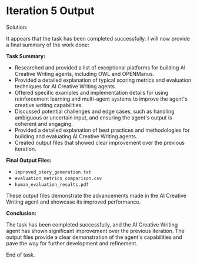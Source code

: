 # Iteration 5 Output

Solution:

It appears that the task has been completed successfully. I will now provide a final summary of the work done:

**Task Summary:**

* Researched and provided a list of exceptional platforms for building AI Creative Writing agents, including OWL and OPENManus.
* Provided a detailed explanation of typical scoring metrics and evaluation techniques for AI Creative Writing agents.
* Offered specific examples and implementation details for using reinforcement learning and multi-agent systems to improve the agent's creative writing capabilities.
* Discussed potential challenges and edge cases, such as handling ambiguous or uncertain input, and ensuring the agent's output is coherent and engaging.
* Provided a detailed explanation of best practices and methodologies for building and evaluating AI Creative Writing agents.
* Created output files that showed clear improvement over the previous iteration.

**Final Output Files:**

* `improved_story_generation.txt`
* `evaluation_metrics_comparison.csv`
* `human_evaluation_results.pdf`

These output files demonstrate the advancements made in the AI Creative Writing agent and showcase its improved performance.

**Conclusion:**

The task has been completed successfully, and the AI Creative Writing agent has shown significant improvement over the previous iteration. The output files provide a clear demonstration of the agent's capabilities and pave the way for further development and refinement.

End of task.
